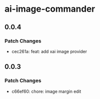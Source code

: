 # ai-image-commander

## 0.0.4

### Patch Changes

- cec261a: feat: add xai image provider

## 0.0.3

### Patch Changes

- c66ef60: chore: image margin edit

